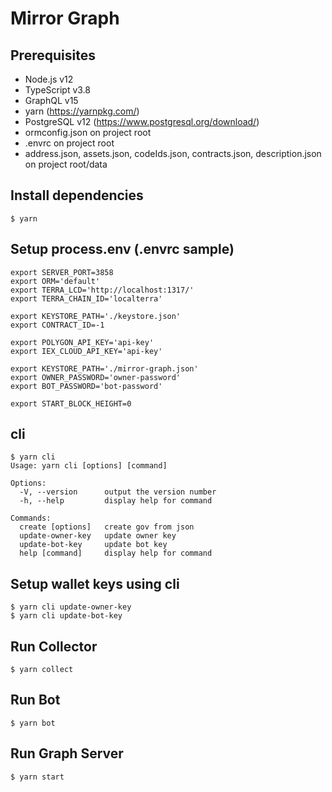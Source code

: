 # Mirror Graph

## Prerequisites
* Node.js v12
* TypeScript v3.8
* GraphQL v15
* yarn (https://yarnpkg.com/)
* PostgreSQL v12 (https://www.postgresql.org/download/)
* ormconfig.json on project root
* .envrc on project root
* address.json, assets.json, codeIds.json, contracts.json, description.json on project root/data

## Install dependencies
```
$ yarn
```

## Setup process.env (.envrc sample)
```
export SERVER_PORT=3858
export ORM='default'
export TERRA_LCD='http://localhost:1317/'
export TERRA_CHAIN_ID='localterra'

export KEYSTORE_PATH='./keystore.json'
export CONTRACT_ID=-1

export POLYGON_API_KEY='api-key'
export IEX_CLOUD_API_KEY='api-key'

export KEYSTORE_PATH='./mirror-graph.json'
export OWNER_PASSWORD='owner-password'
export BOT_PASSWORD='bot-password'

export START_BLOCK_HEIGHT=0
```

## cli
```
$ yarn cli
Usage: yarn cli [options] [command]

Options:
  -V, --version      output the version number
  -h, --help         display help for command

Commands:
  create [options]   create gov from json
  update-owner-key   update owner key
  update-bot-key     update bot key
  help [command]     display help for command
```

## Setup wallet keys using cli
```
$ yarn cli update-owner-key
$ yarn cli update-bot-key
```

## Run Collector
```
$ yarn collect
```

## Run Bot
```
$ yarn bot
```

## Run Graph Server
```
$ yarn start
```
